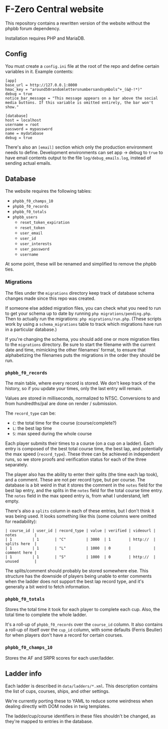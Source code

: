 # F-Zero Central website

This repository contains a rewritten version of the website without the phpbb
forum dependency.

Installation requires PHP and MariaDB.


## Config

You must create a `config.ini` file at the root of the repo and define certain variables in it. Example contents:

```
[app]
base_url = http://127.0.0.1:8000
hmac_key = "around50randomlettersnumbersandsymbols^+_(&@-!*)"
debug = true
notice_bar_message = "This message appears on a bar above the social media buttons. If this variable is omitted entirely, the bar won't show."

[database]
host = localhost
username = root
password = mypassword
name = mydatabase
debug = true
```

There's also an `[email]` section which only the production environment needs to define. Development environments can set app -> debug to `true` to have email contents output to the file `log/debug_emails.log`, instead of sending actual emails.


## Database

The website requires the following tables:

- `phpbb_f0_champs_10`
- `phpbb_f0_records`
- `phpbb_f0_totals`
- `phpbb_users`
  - `reset_token_expiration`
  - `reset_token`
  - `user_email`
  - `user_id`
  - `user_interests`
  - `user_password`
  - `username`

At some point, these will be renamed and simplified to remove the phpbb ties.

### Migrations

The files under the `migrations` directory keep track of database schema changes made since this repo was created.

If someone else added migration files, you can check what you need to run to get your schema up to date by running `php migrations/pending.php`. Then to actually run the migrations: `php migrations/run.php`. (These scripts work by using a `schema_migrations` table to track which migrations have run in a particular database.)

If you're changing the schema, you should add one or more migration files to the `migrations` directory. Be sure to start the filename with the current date and time, mimicking the other filenames' format, to ensure that alphabetizing the filenames puts the migrations in the order they should be run.

### `phpbb_f0_records`

The main table, where every record is stored. We don't keep track of the
history, so if you update your times, only the last entry will remain.

Values are stored in milliseconds, normalized to NTSC. Conversions to and from
hundredths/pal are done on render / submission.

The `record_type` can be:
- `C`: the total time for the course (course/complete?)
- `L`: the best lap time
- `S`: max speed during the whole course

Each player submits their times to a course (on a cup on a ladder). Each entry
is composed of the best total course time, the best lap, and potentially the
max speed (`record_type`). These three can be achieved in independent runs, so
we store proofs and verification status for each of the three separately.

The player also has the ability to enter their splits (the time each lap took),
and a comment. These are not per record type, but per course. The database is a
bit weird in that it stores the comment in the `notes` field for the best lap
entry, and the splits in the `notes` field for the total course time entry. The
`notes` field in the max speed entry is, from what I understand, left empty.

There's also a `splits` column in each of these entries, but I don't think it
was being used. It looks something like this (some columns were omitted for
readability):

```
| course_id | user_id | record_type | value | verified | videourl | notes        |
| 1         | 1       | "C"         | 3000  | 1        | http://  | splits here  |
| 1         | 1       | "L"         | 1000  | 0        |          | comment here |
| 1         | 1       | "S"         | 1000  | 0        | http://  | unused       |
```

The splits/comment should probably be stored somewhere else. This structure has
the downside of players being unable to enter comments when the ladder does not
support the best lap record type, and it's generally a bit weird to fetch
information.

### `phpbb_f0_totals`

Stores the total time it took for each player to complete each cup. Also, the total
time to complete the whole ladder.

It's a roll-up of `phpbb_f0_records` over the `course_id` column. It also
contains a roll-up of itself over the `cup_id` column, with some defaults
(Ferris Beuller) for when players don't have a record for certain courses.

### `phpbb_f0_champs_10`

Stores the AF and SRPR scores for each user/ladder.


## Ladder info

Each ladder is described in `data/ladders/*.xml`. This description contains the list
of cups, courses, ships, and other settings.

We're currently porting these to YAML to reduce some weirdness when dealing directly
with DOM nodes in twig templates.

The ladder/cup/course identifiers in these files shouldn't be changed, as
they're mapped to entries in the database.
